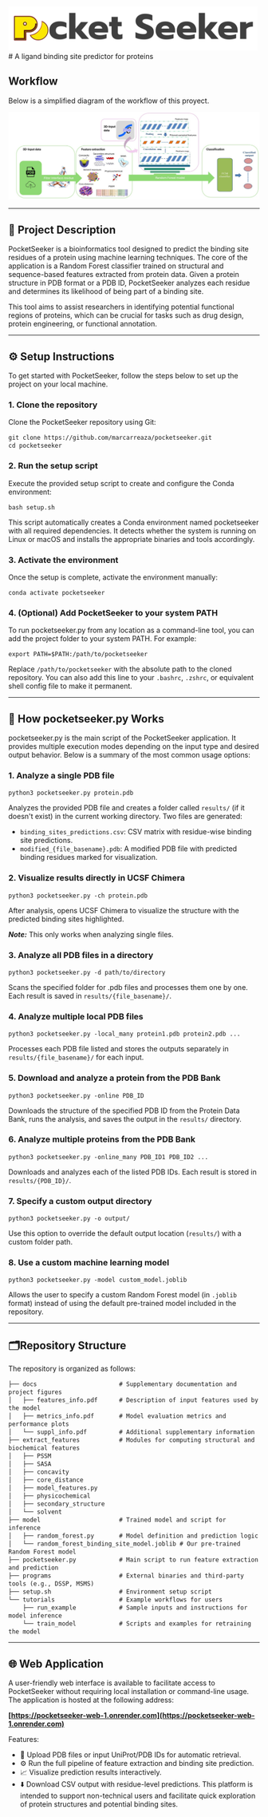 <img src="programs/img/logo.png" alt="Logo de PocketSeeker" width="500"/>
# A ligand binding site predictor for proteins

## Workflow

Below is a simplified diagram of the workflow of this proyect.

![Workflow Diagram](./programs/img/esq.jpeg)

---

## 📌 Project Description

PocketSeeker is a bioinformatics tool designed to predict the binding site residues of a protein using machine learning techniques. The core of the application is a Random Forest classifier trained on structural and sequence-based features extracted from protein data. Given a protein structure in PDB format or a PDB ID, PocketSeeker analyzes each residue and determines its likelihood of being part of a binding site.

This tool aims to assist researchers in identifying potential functional regions of proteins, which can be crucial for tasks such as drug design, protein engineering, or functional annotation.

---

## ⚙️ Setup Instructions

To get started with PocketSeeker, follow the steps below to set up the project on your local machine.

### 1. Clone the repository
Clone the PocketSeeker repository using Git:
```
git clone https://github.com/marcarreaza/pocketseeker.git
cd pocketseeker
```

### 2. Run the setup script
Execute the provided setup script to create and configure the Conda environment:
```
bash setup.sh
```

This script automatically creates a Conda environment named pocketseeker with all required dependencies. It detects whether the system is running on Linux or macOS and installs the appropriate binaries and tools accordingly.

### 3. Activate the environment
Once the setup is complete, activate the environment manually:
```
conda activate pocketseeker
```

### 4. (Optional) Add PocketSeeker to your system PATH
To run pocketseeker.py from any location as a command-line tool, you can add the project folder to your system PATH. For example:
```
export PATH=$PATH:/path/to/pocketseeker
```

Replace `/path/to/pocketseeker` with the absolute path to the cloned repository. You can also add this line to your `.bashrc`, `.zshrc`, or equivalent shell config file to make it permanent.

---

## ️🔎 How pocketseeker.py Works

pocketseeker.py is the main script of the PocketSeeker application. It provides multiple execution modes depending on the input type and desired output behavior. Below is a summary of the most common usage options:

### 1. Analyze a single PDB file
```
python3 pocketseeker.py protein.pdb
```
Analyzes the provided PDB file and creates a folder called `results/` (if it doesn't exist) in the current working directory. Two files are generated:

- `binding_sites_predictions.csv`: CSV matrix with residue-wise binding site predictions.
- `modified_{file_basename}.pdb`: A modified PDB file with predicted binding residues marked for visualization.

### 2. Visualize results directly in UCSF Chimera
```
python3 pocketseeker.py -ch protein.pdb
```
After analysis, opens UCSF Chimera to visualize the structure with the predicted binding sites highlighted.

***Note:*** This only works when analyzing single files.

### 3. Analyze all PDB files in a directory
```
python3 pocketseeker.py -d path/to/directory
```
Scans the specified folder for .pdb files and processes them one by one. Each result is saved in `results/{file_basename}/`.

### 4. Analyze multiple local PDB files
```
python3 pocketseeker.py -local_many protein1.pdb protein2.pdb ...
```
Processes each PDB file listed and stores the outputs separately in `results/{file_basename}/` for each input.

### 5. Download and analyze a protein from the PDB Bank
```
python3 pocketseeker.py -online PDB_ID
```
Downloads the structure of the specified PDB ID from the Protein Data Bank, runs the analysis, and saves the output in the `results/` directory.

### 6. Analyze multiple proteins from the PDB Bank
```
python3 pocketseeker.py -online_many PDB_ID1 PDB_ID2 ...
```
Downloads and analyzes each of the listed PDB IDs. Each result is stored in `results/{PDB_ID}/`.

### 7. Specify a custom output directory
```
python3 pocketseeker.py -o output/
```
Use this option to override the default output location (`results/`) with a custom folder path.

### 8. Use a custom machine learning model
```
python3 pocketseeker.py -model custom_model.joblib
```
Allows the user to specify a custom Random Forest model (in `.joblib` format) instead of using the default pre-trained model included in the repository.

---

## 🗂️Repository Structure

The repository is organized as follows:
```
├── docs                       # Supplementary documentation and project figures
│   ├── features_info.pdf      # Description of input features used by the model
│   ├── metrics_info.pdf       # Model evaluation metrics and performance plots
│   └── suppl_info.pdf         # Additional supplementary information
├── extract_features           # Modules for computing structural and biochemical features
│   ├── PSSM
│   ├── SASA
│   ├── concavity
│   ├── core_distance
│   ├── model_features.py
│   ├── physicochemical
│   ├── secondary_structure
│   └── solvent
├── model                      # Trained model and script for inference
│   ├── random_forest.py       # Model definition and prediction logic
│   └── random_forest_binding_site_model.joblib # Our pre-trained Random Forest model
├── pocketseeker.py            # Main script to run feature extraction and prediction
├── programs                   # External binaries and third-party tools (e.g., DSSP, MSMS)
├── setup.sh                   # Environment setup script 
└── tutorials                  # Example workflows for users
    ├── run_example            # Sample inputs and instructions for model inference
    └── train_model            # Scripts and examples for retraining the model

```

---

## 🌐 Web Application

A user-friendly web interface is available to facilitate access to PocketSeeker without requiring local installation or command-line usage. The application is hosted at the following address:

**[https://pocketseeker-web-1.onrender.com](https://pocketseeker-web-1.onrender.com)**

Features:
- 🔬 Upload PDB files or input UniProt/PDB IDs for automatic retrieval.
- ⚙️ Run the full pipeline of feature extraction and binding site prediction.
- 📈 Visualize prediction results interactively.
- ⬇️ Download CSV output with residue-level predictions.
This platform is intended to support non-technical users and facilitate quick exploration of protein structures and potential binding sites.


